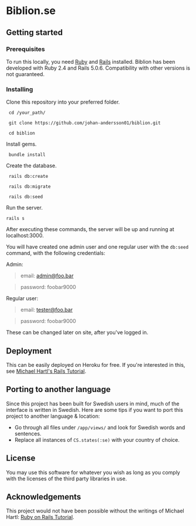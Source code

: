# Biblion.se

## Getting started

### Prerequisites

To run this locally, you need [Ruby](https://www.ruby-lang.org/en/https://www.ruby-lang.org/en/) and [Rails](http://rubyonrails.org/) installed. Biblion has been developed with Ruby 2.4 and Rails 5.0.6. Compatibility with other versions is not guaranteed.

### Installing

Clone this repository into your preferred folder.

` cd /your_path/`

` git clone https://github.com/johan-andersson01/biblion.git`

` cd biblion`

Install gems.

` bundle install`

Create the database.

` rails db:create`

` rails db:migrate`

` rails db:seed`

Run the server.

` rails s `

After executing these commands, the server will be up and running at localhost:3000.

You will have created one admin user and one regular user with the `db:seed` command, with the following credentials:

Admin:

> email: admin@foo.bar

> password: foobar9000

Regular user:

> email: tester@foo.bar

> password: foobar9000

These can be changed later on site, after you've logged in.

## Deployment

This can be easily deployed on Heroku for free. If you're interested in this, see [Michael Hartl's Rails Tutorial](https://www.railstutorial.org/book/beginning).

## Porting to another language

Since this project has been built for Swedish users in mind, much of the interface is written in Swedish. Here are some tips if you want to port this project to another language & location:

* Go through all files under `/app/views/` and look for Swedish words and sentences.
* Replace all instances of `CS.states(:se)` with your country of choice.

## License

You may use this software for whatever you wish as long as you comply with the licenses of the third party libraries in use.

## Acknowledgements

This project would not have been possible without the writings of Michael Hartl: [Ruby on Rails Tutorial](https://www.railstutorial.org).
